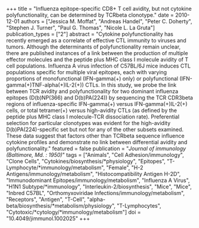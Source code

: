 +++
title = "Influenza epitope-specific CD8+ T cell avidity, but not cytokine polyfunctionality, can be determined by TCRbeta clonotype."
date = 2010-12-01
authors = ["Jessica M. Moffat", "Andreas Handel", "Peter C. Doherty", "Stephen J. Turner", "Paul G. Thomas", "Nicole L. La Gruta"]
publication_types = ["2"]
abstract = "Cytokine polyfunctionality has recently emerged as a correlate of effective CTL immunity to viruses and tumors. Although the determinants of polyfunctionality remain unclear, there are published instances of a link between the production of multiple effector molecules and the peptide plus MHC class I molecule avidity of  T cell populations. Influenza A virus infection of C57BL/6J mice induces CTL populations specific for multiple viral epitopes, each with varying proportions of monofunctional (IFN-gamma(+) only) or polyfunctional (IFN-gamma(+)TNF-alpha(+)IL-2(+)) CTLs. In this study, we probe the link between  TCR avidity and polyfunctionality for two dominant influenza epitopes (D(b)NP(366) and D(b)PA(224)) by sequencing the TCR CDR3beta regions of influenza-specific IFN-gamma(+) versus IFN-gamma(+)IL-2(+) cells, or total tetramer(+) versus high-avidity CTLs (as defined by the peptide plus MHC class I  molecule-TCR dissociation rate). Preferential selection for particular clonotypes was evident for the high-avidity D(b)PA(224)-specific set but not for any of the  other subsets examined. These data suggest that factors other than TCRbeta sequence influence cytokine profiles and demonstrate no link between differential avidity and polyfunctionality."
featured = false
publication = "*Journal of immunology (Baltimore, Md. : 1950)*"
tags = ["Animals", "Cell Adhesion/immunology", "Clone Cells", "Cytokines/biosynthesis/*physiology", "Epitopes", "T-Lymphocyte/*immunology/metabolism", "Female", "H-2 Antigens/immunology/metabolism", "Histocompatibility Antigen H-2D", "Immunodominant Epitopes/immunology/metabolism", "Influenza A Virus", "H1N1 Subtype/*immunology", "Interleukin-2/biosynthesis", "Mice", "Mice", "Inbred C57BL", "Orthomyxoviridae Infections/immunology/metabolism", "Receptors", "Antigen", "T-Cell", "alpha-beta/biosynthesis/*metabolism/physiology", "T-Lymphocytes", "Cytotoxic/*cytology/*immunology/metabolism"]
doi = "10.4049/jimmunol.1002025"
+++

